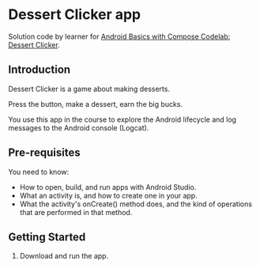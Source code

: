 Dessert Clicker app
=====================

Solution code by learner for [Android Basics with Compose Codelab: Dessert Clicker](https://github.com/google-developer-training/basic-android-kotlin-compose-training-dessert-clicker).

Introduction
------------

Dessert Clicker is a game about making desserts.

Press the button, make a dessert, earn the big bucks.

You use this app in the course to explore the Android lifecycle and log messages to
the Android console (Logcat).

Pre-requisites
--------------

You need to know:
- How to open, build, and run apps with Android Studio.
- What an activity is, and how to create one in your app.
- What the activity's onCreate() method does, and the kind of operations
  that are performed in that method.


Getting Started
---------------

1. Download and run the app.

